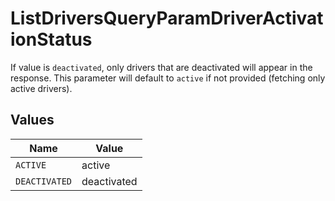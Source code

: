 # ListDriversQueryParamDriverActivationStatus

If value is `deactivated`, only drivers that are deactivated will appear in the response. This parameter will default to `active` if not provided (fetching only active drivers).


## Values

| Name          | Value         |
| ------------- | ------------- |
| `ACTIVE`      | active        |
| `DEACTIVATED` | deactivated   |